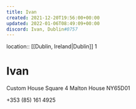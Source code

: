 ```yaml
---
title: Ivan
created: 2021-12-20T19:56:00+00:00
updated: 2022-01-06T08:49:09+00:00
discord: Ivan, Dublin#0757
---
```

location:: [[Dublin, Ireland|Dublin]] 1

# Ivan

Custom House Square 4 Malton House NY65D01

‭+353 (85) 161 4925‬

